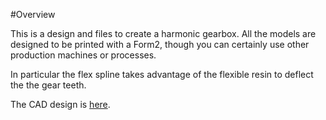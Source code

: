#Overview

This is a design and files to create a harmonic gearbox. All the models are designed to be
printed with a Form2, though you can certainly use other production machines or processes. 

In particular the flex spline takes advantage of the flexible resin to deflect the the gear teeth.

The CAD design is [here](https://cad.onshape.com/documents/d9ae07e97d7746512f63e7f5/).
